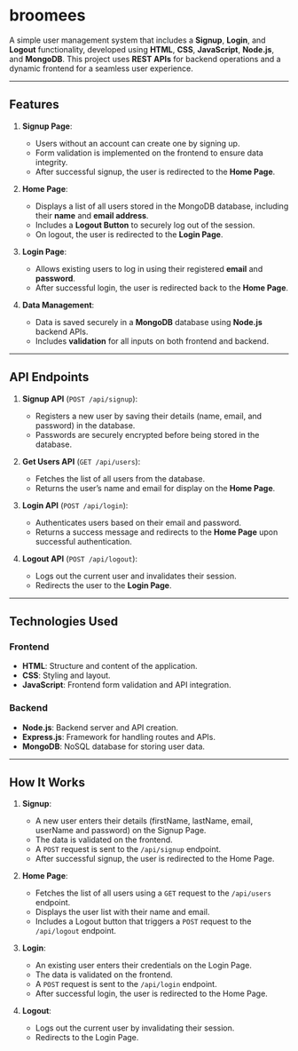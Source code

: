 # broomees

A simple user management system that includes a **Signup**, **Login**, and **Logout** functionality, developed using **HTML**, **CSS**, **JavaScript**, **Node.js**, and **MongoDB**. This project uses **REST APIs** for backend operations and a dynamic frontend for a seamless user experience.

---

## **Features**

1. **Signup Page**:
   - Users without an account can create one by signing up.
   - Form validation is implemented on the frontend to ensure data integrity.
   - After successful signup, the user is redirected to the **Home Page**.

2. **Home Page**:
   - Displays a list of all users stored in the MongoDB database, including their **name** and **email address**.
   - Includes a **Logout Button** to securely log out of the session.
   - On logout, the user is redirected to the **Login Page**.

3. **Login Page**:
   - Allows existing users to log in using their registered **email** and **password**.
   - After successful login, the user is redirected back to the **Home Page**.

4. **Data Management**:
   - Data is saved securely in a **MongoDB** database using **Node.js** backend APIs.
   - Includes **validation** for all inputs on both frontend and backend.

---

## **API Endpoints**

1. **Signup API** (`POST /api/signup`):
   - Registers a new user by saving their details (name, email, and password) in the database.
   - Passwords are securely encrypted before being stored in the database.

2. **Get Users API** (`GET /api/users`):
   - Fetches the list of all users from the database.
   - Returns the user’s name and email for display on the **Home Page**.

3. **Login API** (`POST /api/login`):
   - Authenticates users based on their email and password.
   - Returns a success message and redirects to the **Home Page** upon successful authentication.

4. **Logout API** (`POST /api/logout`):
   - Logs out the current user and invalidates their session.
   - Redirects the user to the **Login Page**.

---

## **Technologies Used**

### **Frontend**
- **HTML**: Structure and content of the application.
- **CSS**: Styling and layout.
- **JavaScript**: Frontend form validation and API integration.

### **Backend**
- **Node.js**: Backend server and API creation.
- **Express.js**: Framework for handling routes and APIs.
- **MongoDB**: NoSQL database for storing user data.

---

## **How It Works**

1. **Signup**:
   - A new user enters their details (firstName, lastName, email, userName and password) on the Signup Page.
   - The data is validated on the frontend.
   - A `POST` request is sent to the `/api/signup` endpoint.
   - After successful signup, the user is redirected to the Home Page.

2. **Home Page**:
   - Fetches the list of all users using a `GET` request to the `/api/users` endpoint.
   - Displays the user list with their name and email.
   - Includes a Logout button that triggers a `POST` request to the `/api/logout` endpoint.

3. **Login**:
   - An existing user enters their credentials on the Login Page.
   - The data is validated on the frontend.
   - A `POST` request is sent to the `/api/login` endpoint.
   - After successful login, the user is redirected to the Home Page.

4. **Logout**:
   - Logs out the current user by invalidating their session.
   - Redirects to the Login Page.

